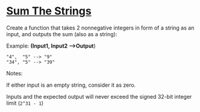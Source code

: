 # [Sum The Strings](https://www.codewars.com/kata/5966e33c4e686b508700002d/train/swift)

Create a function that takes 2 nonnegative integers in form of a string as an input, and outputs the sum (also as a string):

Example: **(Input1, Input2 -->Output**)

    "4",  "5" --> "9"
    "34", "5" --> "39"
    
Notes:

If either input is an empty string, consider it as zero.

Inputs and the expected output will never exceed the signed 32-bit integer limit (`2^31 - 1`)
